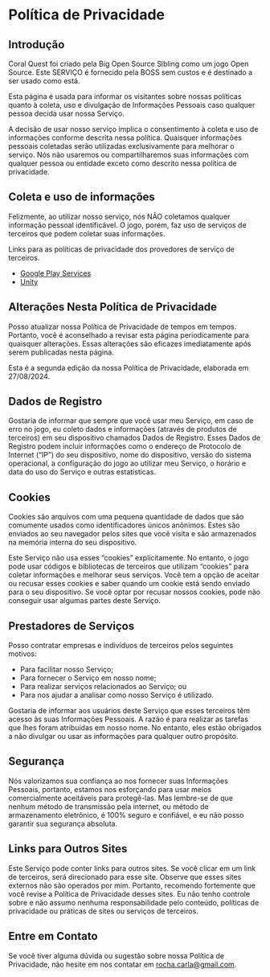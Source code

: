 # Política de Privacidade
## Introdução
Coral Quest foi criado pela Big Open Source Sibling como um jogo Open Source. Este SERVIÇO é fornecido pela BOSS sem custos e é destinado a ser usado como está.

Esta página é usada para informar os visitantes sobre nossas políticas quanto à coleta, uso e divulgação de Informações Pessoais caso qualquer pessoa decida usar nossa Serviço.

A decisão de usar nosso serviço implica o consentimento à coleta e uso de informações conforme descrita nessa política. Quaisquer informações pessoais coletadas serão utilizadas exclusivamente para melhorar o serviço. Nós não usaremos ou compartilharemos suas informações com qualquer pessoa ou entidade exceto como descrito nessa política de privacidade.

## Coleta e uso de informações
Felizmente, ao utilizar nosso serviço, nós NÃO coletamos qualquer informação pessoal identificável. O jogo, porém, faz uso de serviços de terceiros que podem coletar suas informações.

Links para as políticas de privacidade dos provedores de serviço de terceiros.
- [Google Play Services](https://policies.google.com/privacy)
- [Unity](https://unity.com/legal/privacy-policy)

## Alterações Nesta Política de Privacidade

Posso atualizar nossa Política de Privacidade de tempos em tempos. Portanto, você é aconselhado a revisar esta página periodicamente para quaisquer alterações. Essas alterações são eficazes imediatamente após serem publicadas nesta página.

Esta é a segunda edição da nossa Política de Privacidade, elaborada em 27/08/2024.

## Dados de Registro

Gostaria de informar que sempre que você usar meu Serviço, em caso de erro no jogo, eu coleto dados e informações (através de produtos de terceiros) em seu dispositivo chamados Dados de Registro. Esses Dados de Registro podem incluir informações como o endereço de Protocolo de Internet (“IP”) do seu dispositivo, nome do dispositivo, versão do sistema operacional, a configuração do jogo ao utilizar meu Serviço, o horário e data do uso do Serviço e outras estatísticas.

## Cookies

Cookies são arquivos com uma pequena quantidade de dados que são comumente usados como identificadores únicos anônimos. Estes são enviados ao seu navegador pelos sites que você visita e são armazenados na memória interna do seu dispositivo.

Este Serviço não usa esses “cookies” explicitamente. No entanto, o jogo pode usar códigos e bibliotecas de terceiros que utilizam “cookies” para coletar informações e melhorar seus serviços. Você tem a opção de aceitar ou recusar esses cookies e saber quando um cookie está sendo enviado para o seu dispositivo. Se você optar por recusar nossos cookies, pode não conseguir usar algumas partes deste Serviço.

## Prestadores de Serviços

Posso contratar empresas e indivíduos de terceiros pelos seguintes motivos:

- Para facilitar nosso Serviço;
- Para fornecer o Serviço em nosso nome;
- Para realizar serviços relacionados ao Serviço; ou
- Para nos ajudar a analisar como nosso Serviço é utilizado.

Gostaria de informar aos usuários deste Serviço que esses terceiros têm acesso às suas Informações Pessoais. A razão é para realizar as tarefas que lhes foram atribuídas em nosso nome. No entanto, eles estão obrigados a não divulgar ou usar as informações para qualquer outro propósito.
## Segurança

Nós valorizamos sua confiança ao nos fornecer suas Informações Pessoais, portanto, estamos nos esforçando para usar meios comercialmente aceitáveis para protegê-las. Mas lembre-se de que nenhum método de transmissão pela internet, ou método de armazenamento eletrônico, é 100% seguro e confiável, e eu não posso garantir sua segurança absoluta.

## Links para Outros Sites

Este Serviço pode conter links para outros sites. Se você clicar em um link de terceiros, será direcionado para esse site. Observe que esses sites externos não são operados por mim. Portanto, recomendo fortemente que você revise a Política de Privacidade desses sites. Eu não tenho controle sobre e não assumo nenhuma responsabilidade pelo conteúdo, políticas de privacidade ou práticas de sites ou serviços de terceiros.

## Entre em Contato

Se você tiver alguma dúvida ou sugestão sobre nossa Política de Privacidade, não hesite em nos contatar em rocha.carla@gmail.com.
